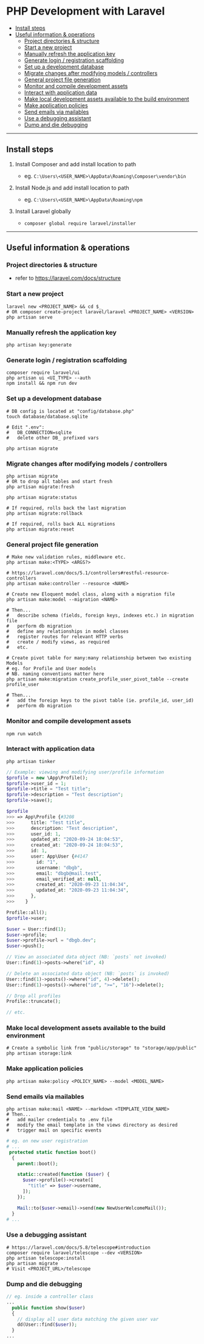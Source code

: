 # PHP Development with Laravel <!-- omit in toc -->

- [Install steps](#install-steps)
- [Useful information & operations](#useful-information--operations)
  - [Project directories & structure](#project-directories--structure)
  - [Start a new project](#start-a-new-project)
  - [Manually refresh the application key](#manually-refresh-the-application-key)
  - [Generate login / registration scaffolding](#generate-login--registration-scaffolding)
  - [Set up a development database](#set-up-a-development-database)
  - [Migrate changes after modifying models / controllers](#migrate-changes-after-modifying-models--controllers)
  - [General project file generation](#general-project-file-generation)
  - [Monitor and compile development assets](#monitor-and-compile-development-assets)
  - [Interact with application data](#interact-with-application-data)
  - [Make local development assets available to the build environment](#make-local-development-assets-available-to-the-build-environment)
  - [Make application policies](#make-application-policies)
  - [Send emails via mailables](#send-emails-via-mailables)
  - [Use a debugging assistant](#use-a-debugging-assistant)
  - [Dump and die debugging](#dump-and-die-debugging)

---

## Install steps

1. Install Composer and add install location to path

   - eg. `C:\Users\<USER_NAME>\AppData\Roaming\Composer\vendor\bin`

2. Install Node.js and add install location to path

   - eg. `C:\Users\<USER_NAME>\AppData\Roaming\npm`

3. Install Laravel globally

   - `composer global require laravel/installer`

---

## Useful information & operations

### Project directories & structure

- refer to <https://laravel.com/docs/structure>

### Start a new project

```shell
laravel new <PROJECT_NAME> && cd $_
# OR composer create-project laravel/laravel <PROJECT_NAME> <VERSION>
php artisan serve
```

### Manually refresh the application key

```shell
php artisan key:generate
```

### Generate login / registration scaffolding

```shell
composer require laravel/ui
php artisan ui <UI_TYPE> --auth
npm install && npm run dev
```

### Set up a development database

```shell
# DB config is located at "config/database.php"
touch database/database.sqlite

# Edit ".env":
#   DB_CONNECTION=sqlite
#   delete other DB_ prefixed vars

php artisan migrate

```

### Migrate changes after modifying models / controllers

```shell
php artisan migrate
# OR to drop all tables and start fresh
php artisan migrate:fresh

php artisan migrate:status

# If required, rolls back the last migration
php artisan migrate:rollback

# If required, rolls back ALL migrations
php artisan migrate:reset
```

### General project file generation

```shell
# Make new validation rules, middleware etc.
php artisan make:<TYPE> <ARGS?>

# https://laravel.com/docs/5.1/controllers#restful-resource-controllers
php artisan make:controller --resource <NAME>

# Create new Eloquent model class, along with a migration file
php artisan make:model --migration <NAME>

# Then...
#   describe schema (fields, foreign keys, indexes etc.) in migration file
#   perform db migration
#   define any relationships in model classes
#   register routes for relevant HTTP verbs
#   create / modify views, as required
#   etc.

# Create pivot table for many:many relationship between two existing Models
# eg. for Profile and User models
# NB. naming conventions matter here
php artisan make:migration create_profile_user_pivot_table --create profile_user

# Then...
#   add the foreign keys to the pivot table (ie. profile_id, user_id)
#   perform db migration
```

### Monitor and compile development assets

```shell
npm run watch
```

### Interact with application data

```shell
php artisan tinker
```

```php
// Example: viewing and modifying user/profile information
$profile = new \App\Profile();
$profile->user_id = 1;
$profile->title = "Test title";
$profile->description = "Test description";
$profile->save();

$profile
>>> => App\Profile {#3208
>>>      title: "Test title",
>>>      description: "Test description",
>>>      user_id: 1,
>>>      updated_at: "2020-09-24 18:04:53",
>>>      created_at: "2020-09-24 18:04:53",
>>>      id: 1,
>>>      user: App\User {#4147
>>>        id: "1",
>>>        username: "dbgb",
>>>        email: "dbgb@mail.test",
>>>        email_verified_at: null,
>>>        created_at: "2020-09-23 11:04:34",
>>>        updated_at: "2020-09-23 11:04:34",
>>>      },
>>>    }

Profile::all();
$profile->user;

$user = User::find(1);
$user->profile;
$user->profile->url = "dbgb.dev";
$user->push();

// View an associated data object (NB: `posts` not invoked)
User::find(1)->posts->where("id", 4)

// Delete an associated data object (NB: `posts` is invoked)
User::find(1)->posts()->where("id", 4)->delete();
User::find(1)->posts()->where("id", ">=", "16")->delete();

// Drop all profiles
Profile::truncate();

// etc.
```

### Make local development assets available to the build environment

```shell
# Create a symbolic link from "public/storage" to "storage/app/public"
php artisan storage:link
```

### Make application policies

```shell
php artisan make:policy <POLICY_NAME> --model <MODEL_NAME>
```

### Send emails via mailables

```shell
php artisan make:mail <NAME> --markdown <TEMPLATE_VIEW_NAME>
# Then...
#   add mailer credentials to .env file
#   modify the email template in the views directory as desired
#   trigger mail on specific events
```

```php
# eg. on new user registration
# ...
 protected static function boot()
  {
    parent::boot();

    static::created(function ($user) {
      $user->profile()->create([
        "title" => $user->username,
      ]);
    });

    Mail::to($user->email)->send(new NewUserWelcomeMail());
  }
# ...
```

### Use a debugging assistant

```shell
# https://laravel.com/docs/5.8/telescope#introduction
composer require laravel/telescope --dev <VERSION>
php artisan telescope:install
php artisan migrate
# Visit <PROJECT_URL>/telescope
```

### Dump and die debugging

```php
// eg. inside a controller class
...
  public function show($user)
  {
    // display all user data matching the given user var
    dd(User::find($user));
  }
...
```
